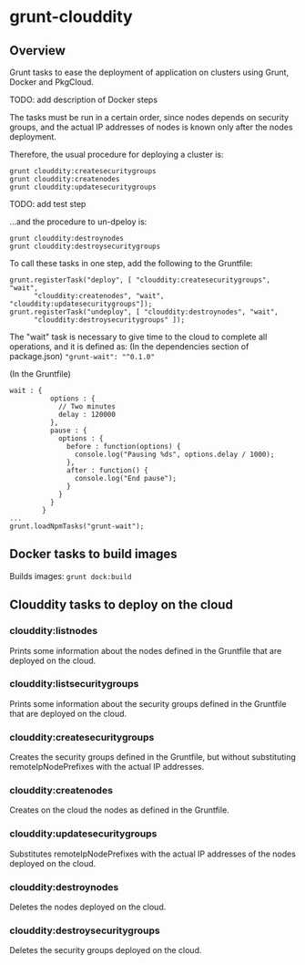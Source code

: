 # grunt-clouddity

## Overview 

Grunt tasks to ease the deployment of application on clusters using Grunt, Docker and PkgCloud.

TODO: add description of Docker steps

The tasks must be run in a certain order, since nodes depends on security groups, and the
actual IP addresses of nodes is known only after the nodes deployment.

Therefore, the usual procedure for deploying a cluster is:
```
grunt clouddity:createsecuritygroups
grunt clouddity:createnodes
grunt clouddity:updatesecuritygroups
```
TODO: add test step

...and the procedure to un-dpeloy is:
```
grunt clouddity:destroynodes
grunt clouddity:destroysecuritygroups
```

To call these tasks in one step, add the following to the Gruntfile:
```
grunt.registerTask("deploy", [ "clouddity:createsecuritygroups", "wait",
      "clouddity:createnodes", "wait", "clouddity:updatesecuritygroups"]);
grunt.registerTask("undeploy", [ "clouddity:destroynodes", "wait",
      "clouddity:destroysecuritygroups" ]);
```

The "wait" task is necessary to give time to the cloud to complete all operations, and it
is defined as:
(In the dependencies section of package.json)
```"grunt-wait": "^0.1.0"```

(In the Gruntfile)
```
wait : {
          options : {
            // Two minutes
            delay : 120000
          },
          pause : {
            options : {
              before : function(options) {
                console.log("Pausing %ds", options.delay / 1000);
              },
              after : function() {
                console.log("End pause");
              }
            }
          }
        }
...
grunt.loadNpmTasks("grunt-wait");
```


## Docker tasks to build images 

Builds images:
```grunt dock:build```


## Clouddity tasks to deploy on the cloud 

### clouddity:listnodes

Prints some information about the nodes defined in the Gruntfile that are deployed on the cloud.


### clouddity:listsecuritygroups

Prints some information about the security groups defined in the Gruntfile that are deployed on the cloud.


### clouddity:createsecuritygroups

Creates the security groups defined in the Gruntfile, but without substituting remoteIpNodePrefixes 
with the actual IP addresses.


### clouddity:createnodes

Creates on the cloud the nodes as defined in the Gruntfile.


### clouddity:updatesecuritygroups

Substitutes remoteIpNodePrefixes with the actual IP addresses of the nodes deployed on the cloud.


### clouddity:destroynodes

Deletes the nodes deployed on the cloud.


### clouddity:destroysecuritygroups

Deletes the security groups deployed on the cloud.






